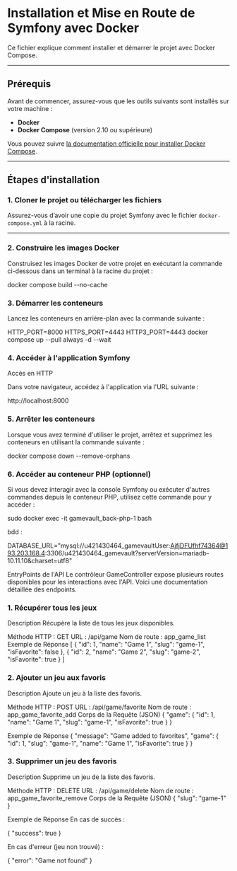 # Installation et Mise en Route de Symfony avec Docker

Ce fichier explique comment installer et démarrer le projet avec Docker Compose.

---

## Prérequis

Avant de commencer, assurez-vous que les outils suivants sont installés sur votre machine :

- **Docker**
- **Docker Compose** (version 2.10 ou supérieure)

Vous pouvez suivre [la documentation officielle pour installer Docker Compose](https://docs.docker.com/compose/install/).

---

## Étapes d'installation

### 1. Cloner le projet ou télécharger les fichiers

Assurez-vous d’avoir une copie du projet Symfony avec le fichier `docker-compose.yml` à la racine.

---

### 2. Construire les images Docker

Construisez les images Docker de votre projet en exécutant la commande ci-dessous dans un terminal à la racine du projet :


docker compose build --no-cache

### 3. Démarrer les conteneurs

Lancez les conteneurs en arrière-plan avec la commande suivante :

HTTP_PORT=8000 HTTPS_PORT=4443 HTTP3_PORT=4443 docker compose up --pull always -d --wait

### 4. Accéder à l'application Symfony

Accès en HTTP

Dans votre navigateur, accédez à l'application via l'URL suivante :

http://localhost:8000

### 5. Arrêter les conteneurs
Lorsque vous avez terminé d'utiliser le projet, arrêtez et supprimez les conteneurs en utilisant la commande suivante :

docker compose down --remove-orphans

### 6. Accéder au conteneur PHP (optionnel)

Si vous devez interagir avec la console Symfony ou exécuter d'autres commandes depuis le conteneur PHP, utilisez cette commande pour y accéder :

sudo docker exec -it gamevault_back-php-1 bash


bdd : 

DATABASE_URL="mysql://u421430464_gamevaultUser:AjfjDFUfhf74364@193.203.168.4:3306/u421430464_gamevault?serverVersion=mariadb-10.11.10&charset=utf8"



EntryPoints de l'API
Le contrôleur GameController expose plusieurs routes disponibles pour les interactions avec l'API. Voici une documentation détaillée des endpoints.

### 1. Récupérer tous les jeux
Description
Récupère la liste de tous les jeux disponibles.

Méthode HTTP : GET
URL : /api/game
Nom de route : app_game_list
Exemple de Réponse
[
    {
        "id": 1,
        "name": "Game 1",
        "slug": "game-1",
        "isFavorite": false
    },
    {
        "id": 2,
        "name": "Game 2",
        "slug": "game-2",
        "isFavorite": true
    }
]

### 2. Ajouter un jeu aux favoris
Description
Ajoute un jeu à la liste des favoris.

Méthode HTTP : POST
URL : /api/game/favorite
Nom de route : app_game_favorite_add
Corps de la Requête (JSON)
{
    "game": {
        "id": 1,
        "name": "Game 1",
        "slug": "game-1",
        "isFavorite": true
    }
}

Exemple de Réponse
{
    "message": "Game added to favorites",
    "game": {
        "id": 1,
        "slug": "game-1",
        "name": "Game 1",
        "isFavorite": true
    }
}

### 3. Supprimer un jeu des favoris
Description
Supprime un jeu de la liste des favoris.

Méthode HTTP : DELETE
URL : /api/game/delete
Nom de route : app_game_favorite_remove
Corps de la Requête (JSON)
{
    "slug": "game-1"
}

Exemple de Réponse
En cas de succès :

{
    "success": true
}

En cas d'erreur (jeu non trouvé) :

{
    "error": "Game not found"
}